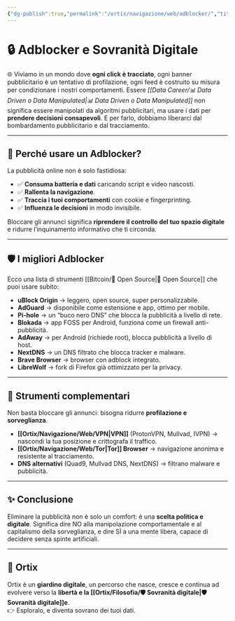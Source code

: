 ```yaml
---
{"dg-publish":true,"permalink":"/ortix/navigazione/web/adblocker/","title":"🔒 Adblocker e Sovranità Digitale","tags":["privacy","sicurezza","foss","sovranità-digitale","strumenti"]}
---
```



# 🔒 Adblocker e Sovranità Digitale  

🌐 Viviamo in un mondo dove **ogni click è tracciato**, ogni banner pubblicitario è un tentativo di profilazione, ogni feed è costruito su misura per condizionare i nostri comportamenti. Essere *[[Data Career/📊 Data Driven o Data Manipulated\|📊 Data Driven o Data Manipulated]]* non significa essere manipolati da algoritmi pubblicitari, ma usare i dati per **prendere decisioni consapevoli**. E per farlo, dobbiamo liberarci dal bombardamento pubblicitario e dal tracciamento.  

---

## 🚫 Perché usare un Adblocker?  
La pubblicità online non è solo fastidiosa:  
- ✅ **Consuma batteria e dati** caricando script e video nascosti.  
- ✅ **Rallenta la navigazione**.  
- ✅ **Traccia i tuoi comportamenti** con cookie e fingerprinting.  
- ✅ **Influenza le decisioni** in modo invisibile.  

Bloccare gli annunci significa **riprendere il controllo del tuo spazio digitale** e ridurre l’inquinamento informativo che ti circonda.  

---

## 🛡️ I migliori Adblocker  
Ecco una lista di strumenti [[Bitcoin/🧬 Open Source\|🧬 Open Source]] che puoi usare subito:  

- **uBlock Origin** → leggero, open source, super personalizzabile.  
- **AdGuard** → disponibile come estensione e app, ottimo per mobile.  
- **Pi-hole** → un “buco nero DNS” che blocca la pubblicità a livello di rete.  
- **Blokada** → app FOSS per Android, funziona come un firewall anti-pubblicità.  
- **AdAway** → per Android (richiede root), blocca pubblicità a livello di host.  
- **NextDNS** → un DNS filtrato che blocca tracker e malware.  
- **Brave Browser** → browser con adblock integrato.  
- **LibreWolf** → fork di Firefox già ottimizzato per la privacy.  

---

## 🧭 Strumenti complementari  
Non basta bloccare gli annunci: bisogna ridurre **profilazione e sorveglianza**.  
- **[[Ortix/Navigazione/Web/VPN\|VPN]]** (ProtonVPN, Mullvad, IVPN) → nascondi la tua posizione e crittografa il traffico.  
- **[[Ortix/Navigazione/Web/Tor\|Tor]] Browser** → navigazione anonima e resistente al tracciamento.  
- **DNS alternativi** (Quad9, Mullvad DNS, NextDNS) → filtrano malware e pubblicità.  
---

## ✨ Conclusione  
Eliminare la pubblicità non è solo un comfort: è una **scelta politica e digitale**. Significa dire NO alla manipolazione comportamentale e al capitalismo della sorveglianza, e dire SÌ a una mente libera, capace di decidere senza spinte artificiali.  

---

## 🌱 Ortix  
Ortix è un **giardino digitale**, un percorso che nasce, cresce e continua ad evolvere verso la **libertà e la [[Ortix/Filosofia/🛡️ Sovranità digitale\|🛡️ Sovranità digitale]]e**.  
👉 Esploralo, e diventa sovrano dei tuoi dati.